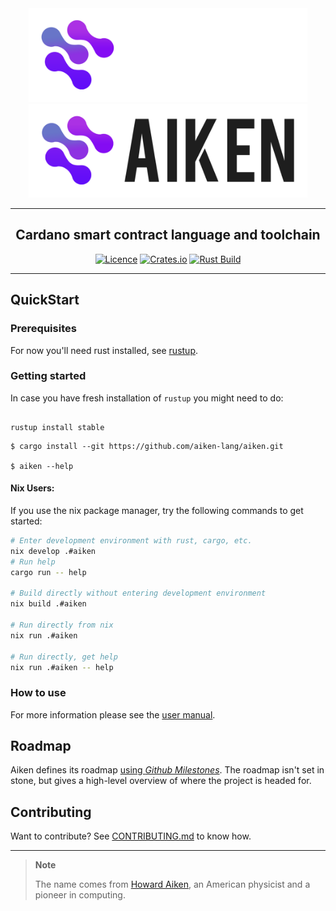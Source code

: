 <div align="center">
  <img src="https://raw.githubusercontent.com/aiken-lang/branding/main/assets/logo-light.png?sanitize=true#gh-dark-mode-only" alt="Aiken" height="150" />
  <img src="https://raw.githubusercontent.com/aiken-lang/branding/main/assets/logo-dark.png?sanitize=true#gh-light-mode-only" alt="Aiken" height="150" />
  <hr />
    <h2 align="center" style="border-bottom: none">Cardano smart contract language and toolchain</h2>

[![Licence](https://img.shields.io/github/license/aiken-lang/aiken)](https://github.com/aiken-lang/aiken/blob/main/LICENSE)
[![Crates.io](https://img.shields.io/crates/v/aiken)](https://crates.io/crates/aiken)
[![Rust Build](https://github.com/aiken-lang/aiken/actions/workflows/rust.yml/badge.svg?branch=main)](https://github.com/aiken-lang/aiken/actions/workflows/rust.yml)

  <hr/>
</div>

## QuickStart

### Prerequisites

For now you'll need rust installed, see [rustup](https://rustup.rs).

### Getting started

In case you have fresh installation of `rustup` you might need to do:

```console

rustup install stable

```

```console
$ cargo install --git https://github.com/aiken-lang/aiken.git

$ aiken --help
```

#### Nix Users:

If you use the nix package manager, try the following commands to get started:

```bash
# Enter development environment with rust, cargo, etc.
nix develop .#aiken
# Run help
cargo run -- help

# Build directly without entering development environment
nix build .#aiken

# Run directly from nix
nix run .#aiken

# Run directly, get help
nix run .#aiken -- help
```

### How to use

For more information please see the [user manual](https://aiken-lang.org).

## Roadmap

Aiken defines its roadmap [using _Github Milestones_](https://aiken-lang.org/#roadmap).
The roadmap isn't set in stone, but gives a high-level overview of where the project is headed for.

## Contributing

Want to contribute? See [CONTRIBUTING.md](./CONTRIBUTING.md) to know how.

---

> **Note**
>
> The name comes from [Howard Aiken](https://en.wikipedia.org/wiki/Howard_H._Aiken), an American physicist and a pioneer in computing.
